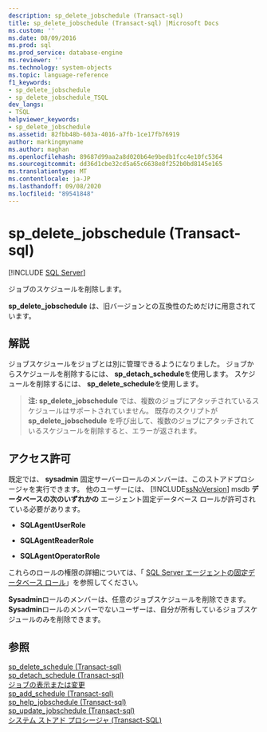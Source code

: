 ```yaml
---
description: sp_delete_jobschedule (Transact-sql)
title: sp_delete_jobschedule (Transact-sql) |Microsoft Docs
ms.custom: ''
ms.date: 08/09/2016
ms.prod: sql
ms.prod_service: database-engine
ms.reviewer: ''
ms.technology: system-objects
ms.topic: language-reference
f1_keywords:
- sp_delete_jobschedule
- sp_delete_jobschedule_TSQL
dev_langs:
- TSQL
helpviewer_keywords:
- sp_delete_jobschedule
ms.assetid: 82fbb48b-603a-4016-a7fb-1ce17fb76919
author: markingmyname
ms.author: maghan
ms.openlocfilehash: 89687d99aa2a8d020b64e9bedb1fcc4e10fc5364
ms.sourcegitcommit: dd36d1cbe32cd5a65c6638e8f252b0bd8145e165
ms.translationtype: MT
ms.contentlocale: ja-JP
ms.lasthandoff: 09/08/2020
ms.locfileid: "89541848"
---
```

# <a name="sp_delete_jobschedule-transact-sql"></a>sp_delete_jobschedule (Transact-sql)
[!INCLUDE [SQL Server](../../includes/applies-to-version/sqlserver.md)]

  ジョブのスケジュールを削除します。  
  
 **sp_delete_jobschedule** は、旧バージョンとの互換性のためだけに用意されています。  
  
  
## <a name="remarks"></a>解説  
 ジョブスケジュールをジョブとは別に管理できるようになりました。 ジョブからスケジュールを削除するには、 **sp_detach_schedule**を使用します。 スケジュールを削除するには、 **sp_delete_schedule**を使用します。  
  
> **注: sp_delete_jobschedule** では、複数のジョブにアタッチされているスケジュールはサポートされていません。 既存のスクリプトが **sp_delete_jobschedule** を呼び出して、複数のジョブにアタッチされているスケジュールを削除すると、エラーが返されます。  
  
## <a name="permissions"></a>アクセス許可  
 既定では、 **sysadmin** 固定サーバーロールのメンバーは、このストアドプロシージャを実行できます。 他のユーザーには、 [!INCLUDE[ssNoVersion](../../includes/ssnoversion-md.md)] msdb **データベースの次のいずれかの** エージェント固定データベース ロールが許可されている必要があります。  
  
-   **SQLAgentUserRole**  
  
-   **SQLAgentReaderRole**  
  
-   **SQLAgentOperatorRole**  
  
 これらのロールの権限の詳細については、「 [SQL Server エージェントの固定データベース ロール](../../ssms/agent/sql-server-agent-fixed-database-roles.md)」を参照してください。  
  
 **Sysadmin**ロールのメンバーは、任意のジョブスケジュールを削除できます。 **Sysadmin**ロールのメンバーでないユーザーは、自分が所有しているジョブスケジュールのみを削除できます。  
  
## <a name="see-also"></a>参照  
 [sp_delete_schedule &#40;Transact-sql&#41;](../../relational-databases/system-stored-procedures/sp-delete-schedule-transact-sql.md)   
 [sp_detach_schedule &#40;Transact-sql&#41;](../../relational-databases/system-stored-procedures/sp-detach-schedule-transact-sql.md)   
 [ジョブの表示または変更](../../ssms/agent/view-or-modify-jobs.md)   
 [sp_add_schedule &#40;Transact-sql&#41;](../../relational-databases/system-stored-procedures/sp-add-schedule-transact-sql.md)   
 [sp_help_jobschedule &#40;Transact-sql&#41;](../../relational-databases/system-stored-procedures/sp-help-jobschedule-transact-sql.md)   
 [sp_update_jobschedule &#40;Transact-sql&#41;](../../relational-databases/system-stored-procedures/sp-update-jobschedule-transact-sql.md)   
 [システム ストアド プロシージャ &#40;Transact-SQL&#41;](../../relational-databases/system-stored-procedures/system-stored-procedures-transact-sql.md)  
  
  
